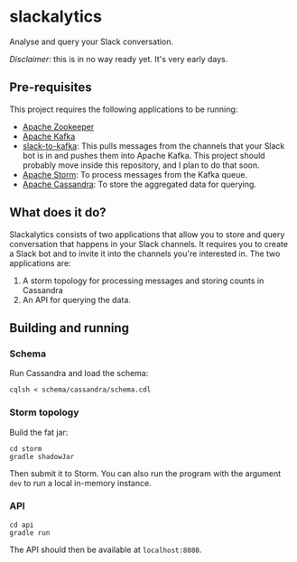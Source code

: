 # slackalytics
Analyse and query your Slack conversation.

*Disclaimer*: this is in no way ready yet. It's very early days. 

## Pre-requisites
This project requires the following applications to be running:

- [Apache Zookeeper](http://zookeeper.apache.org)
- [Apache Kafka](http://kafka.apache.org)
- [slack-to-kafka](https://github.com/jstanier/slack-to-kafka): This pulls messages from the channels that your Slack bot is in and pushes them into Apache Kafka. This project should probably move inside this repository, and I plan to do that soon.
- [Apache Storm](http://storm.apache.org): To process messages from the Kafka queue.
- [Apache Cassandra](http://cassandra.apache.org): To store the aggregated data for querying.

## What does it do?

Slackalytics consists of two applications that allow you to store and query conversation that happens in your Slack channels. It requires you to create a Slack bot and to invite it into the channels you're interested in. The two applications are:

1. A storm topology for processing messages and storing counts in Cassandra
2. An API for querying the data.

## Building and running

### Schema
Run Cassandra and load the schema:
```
cqlsh < schema/cassandra/schema.cdl
```

### Storm topology

Build the fat jar:
``` 
cd storm
gradle shadowJar
```
Then submit it to Storm. You can also run the program with the argument `dev` to run a local in-memory instance.

### API
```
cd api
gradle run
```

The API should then be available at `localhost:8080`.
